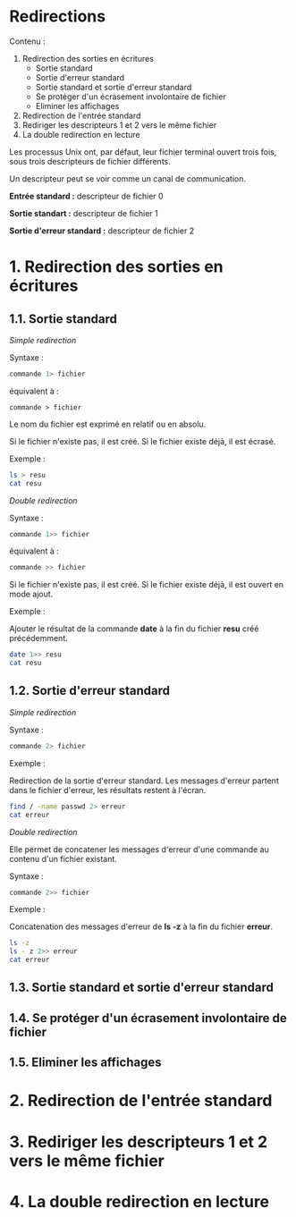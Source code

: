 # Redirections

Contenu :

1. Redirection des sorties en écritures
   - Sortie standard
   - Sortie d'erreur standard
   - Sortie standard et sortie d'erreur standard
   - Se protéger d'un écrasement involontaire de fichier
   - Eliminer les affichages
2. Redirection de l'entrée standard
3. Rediriger les descripteurs 1 et 2 vers le même fichier
4. La double redirection en lecture

Les processus Unix ont, par défaut, leur fichier terminal ouvert trois fois, sous trois descripteurs de fichier différents.

Un descripteur peut se voir comme un canal de communication.

__Entrée standard :__ descripteur de fichier 0

__Sortie standart :__ descripteur de fichier 1

__Sortie d'erreur standard :__ descripteur de fichier 2

# 1. Redirection des sorties en écritures

## 1.1. Sortie standard

_Simple redirection_

Syntaxe :
```sh
commande 1> fichier
```
équivalent à :
```shell
commande > fichier
```
Le nom du fichier est exprimé en relatif ou en absolu.

Si le fichier n'existe pas, il est créé. Si le fichier existe déjà, il est écrasé.

Exemple : 
```bash
ls > resu
cat resu
```

_Double redirection_

Syntaxe :
```sh
commande 1>> fichier
```
équivalent à :
```sh
commande >> fichier
```
Si le fichier n'existe pas, il est créé. Si le fichier existe déjà, il est ouvert en mode ajout.

Exemple :

Ajouter le résultat de la commande __date__ à la fin du fichier __resu__ créé précédemment.
```sh
date 1>> resu
cat resu
```

## 1.2. Sortie d'erreur standard

_Simple redirection_

Syntaxe :
```sh
commande 2> fichier
```

Exemple :

Redirection de la sortie d'erreur standard. Les messages d'erreur partent dans le fichier d'erreur, les résultats restent à l'écran.

```sh
find / -name passwd 2> erreur
cat erreur
```

_Double redirection_

Elle permet de concatener les messages d'erreur d'une commande au contenu d'un fichier existant.

Syntaxe :
```sh
commande 2>> fichier
```
Exemple : 

Concatenation des messages d'erreur de __ls -z__ à la fin du fichier __erreur__.
```bash
ls -z
ls - z 2>> erreur
cat erreur
```

## 1.3. Sortie standard et sortie d'erreur standard
## 1.4. Se protéger d'un écrasement involontaire de fichier 
## 1.5. Eliminer les affichages

# 2. Redirection de l'entrée standard

# 3. Rediriger les descripteurs 1 et 2 vers le même fichier

# 4. La double redirection en lecture
